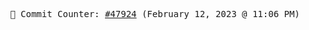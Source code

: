 <p align="center">
    <samp>
        📮 Commit Counter: <a href="https://github.com/Javascript-void0/Javascript-void0/commits/main">#47924</a> (February 12, 2023 @ 11:06 PM)
    </samp>
</p>